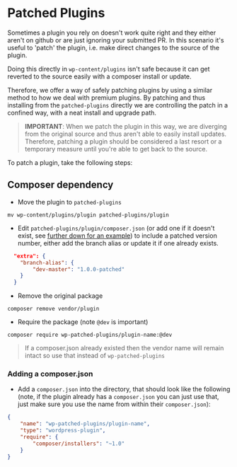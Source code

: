 # Patched Plugins

Sometimes a plugin you rely on doesn't work quite right and they either aren't on github or are just ignoring your submitted PR. In this scenario it's useful to 'patch' the plugin, i.e. make direct changes to the source of the plugin.

Doing this directly in `wp-content/plugins` isn't safe because it can get reverted to the source easily with a composer install or update.

Therefore, we offer a way of safely patching plugins by using a similar method to how we deal with premium plugins. By patching and thus installing from the `patched-plugins` directly we are controlling the patch in a confined way, with a neat install and upgrade path.

> **IMPORTANT**: When we patch the plugin in this way, we are diverging from the original source and thus aren't able to easily install updates. Therefore, patching a plugin should be considered a last resort or a temporary measure until you're able to get back to the source.

To patch a plugin, take the following steps:

## Composer dependency

* Move the plugin to `patched-plugins`

`mv wp-content/plugins/plugin patched-plugins/plugin`

* Edit `patched-plugins/plugin/composer.json` (or add one if it doesn't exist, see [further down for an example](#adding-a-composer-json)) to include a patched version number, either add the branch alias or update it if one already exists.

```json
  "extra": {
    "branch-alias": {
        "dev-master": "1.0.0-patched"
    }
  }
```

* Remove the original package

`composer remove vendor/plugin`

* Require the package (note `@dev` is important)

`composer require wp-patched-plugins/plugin-name:@dev`

> If a composer.json already existed then the vendor name will remain intact so use that instead of `wp-patched-plugins`

### Adding a composer.json

* Add a `composer.json` into the directory, that should look like the following (note, if the plugin already has a `composer.json` you can just use that, just make sure you use the name from within their `composer.json`):

```json
{
    "name": "wp-patched-plugins/plugin-name",
    "type": "wordpress-plugin",
    "require": {
        "composer/installers": "~1.0"
    }
}

```
